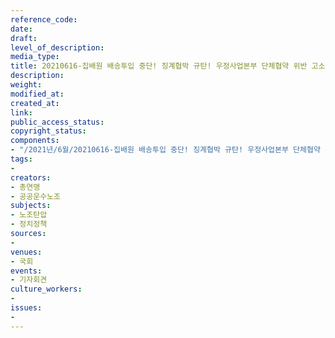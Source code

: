 ```yaml
---
reference_code: 
date: 
draft: 
level_of_description: 
media_type: 
title: 20210616-집배원 배송투입 중단! 징계협박 규탄! 우정사업본부 단체협약 위반 고소 기자회견
description: 
weight: 
modified_at: 
created_at: 
link: 
public_access_status: 
copyright_status: 
components:
- "/2021년/6월/20210616-집배원 배송투입 중단! 징계협박 규탄! 우정사업본부 단체협약 위반 고소 기자회견/403490_58556_545.jpg"
tags:
- 
creators:
- 총연맹
- 공공운수노조
subjects:
- 노조탄압
- 정치정책
sources:
- 
venues:
- 국회
events:
- 기자회견
culture_workers:
- 
issues:
- 
---
```

